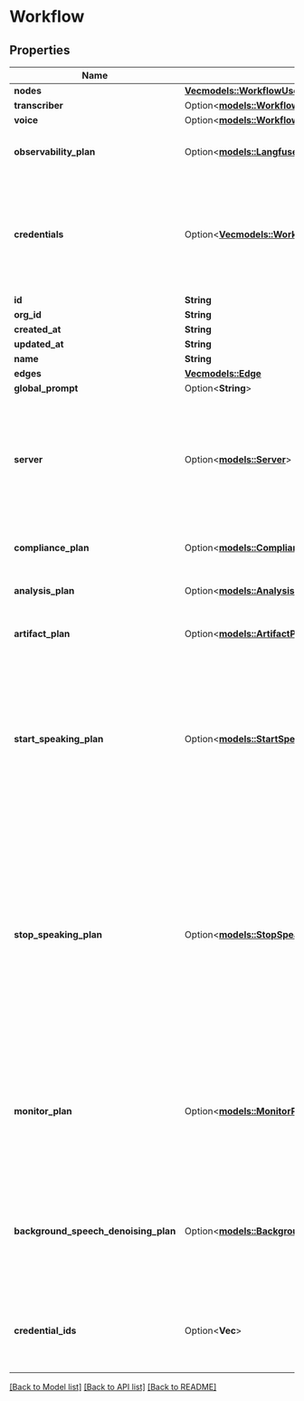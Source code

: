 # Workflow

## Properties

Name | Type | Description | Notes
------------ | ------------- | ------------- | -------------
**nodes** | [**Vec<models::WorkflowUserEditableNodesInner>**](WorkflowUserEditable_nodes_inner.md) |  | 
**transcriber** | Option<[**models::WorkflowUserEditableTranscriber**](WorkflowUserEditable_transcriber.md)> |  | [optional]
**voice** | Option<[**models::WorkflowUserEditableVoice**](WorkflowUserEditable_voice.md)> |  | [optional]
**observability_plan** | Option<[**models::LangfuseObservabilityPlan**](LangfuseObservabilityPlan.md)> | This is the plan for observability of workflow's calls.  Currently, only Langfuse is supported. | [optional]
**credentials** | Option<[**Vec<models::WorkflowUserEditableCredentialsInner>**](WorkflowUserEditable_credentials_inner.md)> | These are dynamic credentials that will be used for the workflow calls. By default, all the credentials are available for use in the call but you can supplement an additional credentials using this. Dynamic credentials override existing credentials. | [optional]
**id** | **String** |  | 
**org_id** | **String** |  | 
**created_at** | **String** |  | 
**updated_at** | **String** |  | 
**name** | **String** |  | 
**edges** | [**Vec<models::Edge>**](Edge.md) |  | 
**global_prompt** | Option<**String**> |  | [optional]
**server** | Option<[**models::Server**](Server.md)> | This is where Vapi will send webhooks. You can find all webhooks available along with their shape in ServerMessage schema.  The order of precedence is:  1. tool.server 2. workflow.server / assistant.server 3. phoneNumber.server 4. org.server | [optional]
**compliance_plan** | Option<[**models::CompliancePlan**](CompliancePlan.md)> | This is the compliance plan for the workflow. It allows you to configure HIPAA and other compliance settings. | [optional]
**analysis_plan** | Option<[**models::AnalysisPlan**](AnalysisPlan.md)> | This is the plan for analysis of workflow's calls. Stored in `call.analysis`. | [optional]
**artifact_plan** | Option<[**models::ArtifactPlan**](ArtifactPlan.md)> | This is the plan for artifacts generated during workflow's calls. Stored in `call.artifact`. | [optional]
**start_speaking_plan** | Option<[**models::StartSpeakingPlan**](StartSpeakingPlan.md)> | This is the plan for when the workflow nodes should start talking.  You should configure this if you're running into these issues: - The assistant is too slow to start talking after the customer is done speaking. - The assistant is too fast to start talking after the customer is done speaking. - The assistant is so fast that it's actually interrupting the customer. | [optional]
**stop_speaking_plan** | Option<[**models::StopSpeakingPlan**](StopSpeakingPlan.md)> | This is the plan for when workflow nodes should stop talking on customer interruption.  You should configure this if you're running into these issues: - The assistant is too slow to recognize customer's interruption. - The assistant is too fast to recognize customer's interruption. - The assistant is getting interrupted by phrases that are just acknowledgments. - The assistant is getting interrupted by background noises. - The assistant is not properly stopping -- it starts talking right after getting interrupted. | [optional]
**monitor_plan** | Option<[**models::MonitorPlan**](MonitorPlan.md)> | This is the plan for real-time monitoring of the workflow's calls.  Usage: - To enable live listening of the workflow's calls, set `monitorPlan.listenEnabled` to `true`. - To enable live control of the workflow's calls, set `monitorPlan.controlEnabled` to `true`. | [optional]
**background_speech_denoising_plan** | Option<[**models::BackgroundSpeechDenoisingPlan**](BackgroundSpeechDenoisingPlan.md)> | This enables filtering of noise and background speech while the user is talking.  Features: - Smart denoising using Krisp - Fourier denoising  Both can be used together. Order of precedence: - Smart denoising - Fourier denoising | [optional]
**credential_ids** | Option<**Vec<String>**> | These are the credentials that will be used for the workflow calls. By default, all the credentials are available for use in the call but you can provide a subset using this. | [optional]

[[Back to Model list]](../README.md#documentation-for-models) [[Back to API list]](../README.md#documentation-for-api-endpoints) [[Back to README]](../README.md)


